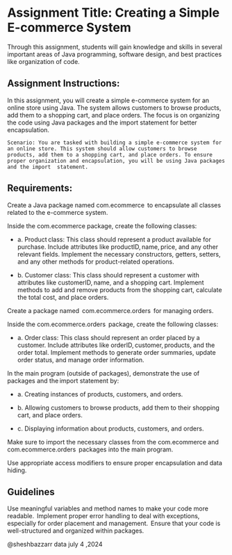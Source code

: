 # Assignment Title: Creating a Simple E-commerce System
Through this assignment, students will gain knowledge and skills in several important areas of Java programming, software design, and best practices like organization of code.   

## Assignment Instructions:  
In this assignment, you will create a simple e-commerce system for an online store using Java. The system allows customers to browse products, add them to a shopping cart, and place orders. The focus is on organizing the code using Java packages and the import statement for better encapsulation. 


`Scenario: You are tasked with building a simple e-commerce system for an online store. This system should allow customers to browse products, add them to a shopping cart, and place orders. To ensure proper organization and encapsulation, you will be using Java packages and the import  statement.  `

## Requirements: 

Create a Java package named com.ecommerce  to encapsulate all classes related to the e-commerce system.  

Inside the com.ecommerce package, create the following classes:  
* a. Product class: This class should represent a product available for purchase. Include attributes like productID, name, price, and any other relevant fields. Implement the necessary constructors, getters, setters, and any other methods for product-related operations. 


* b. Customer class: This class should represent a customer with attributes like customerID, name, and a shopping cart. Implement methods to add and remove products from the shopping cart, calculate the total cost, and place orders.  

Create a package named  com.ecommerce.orders  for managing orders. 

Inside the com.ecommerce.orders  package, create the following classes:

- a. Order class: This class should represent an order placed by a customer. Include attributes like orderID, customer, products, and the order total. Implement methods to generate order summaries, update order status, and manage order information.  

In the main program (outside of packages), demonstrate the use of packages and the import statement by:  
- a. Creating instances of products, customers, and orders.  

- b. Allowing customers to browse products, add them to their shopping cart, and place orders.  

- c. Displaying information about products, customers, and orders.  

Make sure to import the necessary classes from the com.ecommerce and com.ecommerce.orders  packages into the main program.  

Use appropriate access modifiers to ensure proper encapsulation and data hiding.  




## Guidelines
Use meaningful variables and method names to make your code more readable.  
Implement proper error handling to deal with exceptions, especially for order placement and management.  
Ensure that your code is well-structured and organized within packages.  

@sheshbazzarr
data july 4 ,2024
